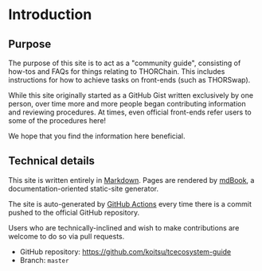 # Introduction

## Purpose

The purpose of this site is to act as a "community guide", consisting of
how-tos and FAQs for things relating to THORChain.  This includes instructions
for how to achieve tasks on front-ends (such as THORSwap).

While this site originally started as a GitHub Gist written exclusively by one
person, over time more and more people began contributing information and
reviewing procedures.  At times, even official front-ends refer users to some
of the procedures here!

We hope that you find the information here beneficial.

## Technical details

This site is written entirely in [Markdown].  Pages are rendered by [mdBook], a
documentation-oriented static-site generator.

The site is auto-generated by [GitHub Actions] every time there is a commit
pushed to the official GitHub repository.

Users who are technically-inclined and wish to make contributions are welcome
to do so via pull requests.

- GitHub repository: <https://github.com/koitsu/tcecosystem-guide>
- Branch: `master`

[GitHub Actions]: https://docs.github.com/en/actions
[Markdown]: https://rust-lang.github.io/mdBook/format/markdown.html
[mdBook]: https://rust-lang.github.io/mdBook/
